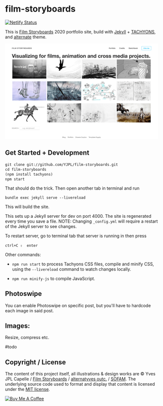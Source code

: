 # film-storyboards

[![Netlify Status](https://api.netlify.com/api/v1/badges/7fcbd966-df8f-4f27-ae7e-a4642c355aa4/deploy-status)](https://app.netlify.com/sites/film-storyboards/deploys)

This is [Film Storyboards](https://film-storyboards.com) 2020 portfolio site, build with [Jekyll](https://jekyllrb.com) + [TACHYONS](http://tachyons.io), and [alternate](https://github.com/YJPL/alternate) theme.


![Film Storyboards screenshot](images/film-storyboards-screenshot.png)

## Get Started + Development

```
git clone git://github.com/YJPL/film-storyboards.git
cd film-storyboards
(npm install tachyons)
npm start
```
That should do the trick.
Then open another tab in terminal and run

```
bundle exec jekyll serve --livereload
```

This will build the site.

This sets up a Jekyll server for dev on port 4000. The site is regenerated every time you save a file.
NOTE: Changing ```_config.yml``` will require a restart of the Jekyll server to see changes.

To restart server, go to terminal tab that server is running in then press

`ctrl+C ⇧  enter`

Other commands:

- `npm run start` to process Tachyons CSS files, compile and minify CSS, using the `--livereload` command to watch changes locally.

- `npm run minify-js` to compile JavaScript.

## Photoswipe
You can enable Photoswipe on specific post, but you'll have to hardcode each image in said post.

## Images:

Resize, compress etc.

#todo



## Copyright / License

The content of this project itself, all illustrations & design works are © Yves JPL Capelle / [Film Storyboards](https://film-storyboards.com) / [alternatyves outc.](https://alternatyves.com) / [SOFAM](https://www.sofam.be). The underlying source code used to format and display that content is licensed under the [MIT license](https://github.com/YJPL/film-storyboards/blob/master/LICENSE).

<a href="https://www.buymeacoffee.com/alternatyves/" target="_blank"><img src="https://www.buymeacoffee.com/assets/img/custom_images/orange_img.png" alt="Buy Me A Coffee" style="height: auto !important;width: auto !important;" ></a>

